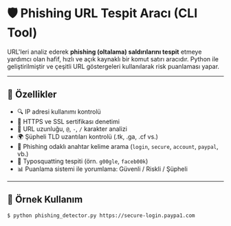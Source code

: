 # 🛡️ Phishing URL Tespit Aracı (CLI Tool)

URL'leri analiz ederek **phishing (oltalama) saldırılarını tespit** etmeye yardımcı olan hafif, hızlı ve açık kaynaklı bir komut satırı aracıdır. Python ile geliştirilmiştir ve çeşitli URL göstergeleri kullanılarak risk puanlaması yapar.

---

## 🚀 Özellikler

- 🔍 IP adresi kullanımı kontrolü
- 🔐 HTTPS ve SSL sertifikası denetimi
- 🔗 URL uzunluğu, `@`, `-`, `/` karakter analizi
- 🌍 Şüpheli TLD uzantıları kontrolü (.tk, .ga, .cf vs.)
- 📌 Phishing odaklı anahtar kelime arama (`login`, `secure`, `account`, `paypal`, vb.)
- 🧠 Typosquatting tespiti (örn. `g00gle`, `faceb00k`)
- 📊 Puanlama sistemi ile yorumlama: Güvenli / Riskli / Şüpheli

---

## 🧪 Örnek Kullanım

```bash
$ python phishing_detector.py https://secure-login.paypa1.com
